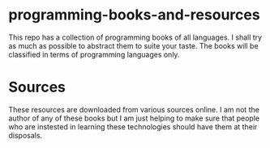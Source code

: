 # programming-books-and-resources
This repo has a collection of programming books of all languages. 
I shall try as much as possible to abstract them to suite your taste. 
The books will be classified in terms of programming languages only.

# Sources
These resources are downloaded from various sources online. I am not 
the author of any of these books but I am just helping to make sure that 
people who are instested in learning these technologies should have them 
at their disposals.
